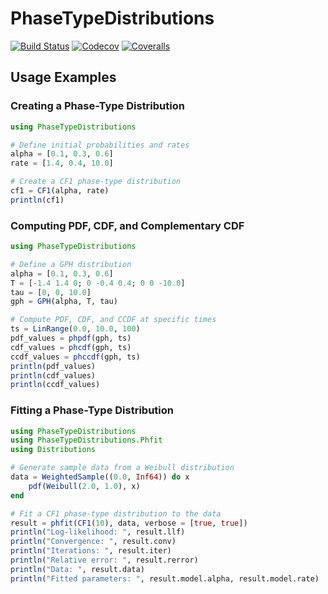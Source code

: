 # PhaseTypeDistributions

[![Build Status](https://travis-ci.com/okamumu/PhaseTypeDistributions.jl.svg?branch=master)](https://travis-ci.com/okamumu/PhaseTypeDistributions.jl)
[![Codecov](https://codecov.io/gh/okamumu/PhaseTypeDistributions.jl/branch/master/graph/badge.svg)](https://codecov.io/gh/okamumu/PhaseTypeDistributions.jl)
[![Coveralls](https://coveralls.io/repos/github/okamumu/PhaseTypeDistributions.jl/badge.svg?branch=master)](https://coveralls.io/github/okamumu/PhaseTypeDistributions.jl?branch=master)

## Usage Examples

### Creating a Phase-Type Distribution
```julia
using PhaseTypeDistributions

# Define initial probabilities and rates
alpha = [0.1, 0.3, 0.6]
rate = [1.4, 0.4, 10.0]

# Create a CF1 phase-type distribution
cf1 = CF1(alpha, rate)
println(cf1)
```

### Computing PDF, CDF, and Complementary CDF
```julia
using PhaseTypeDistributions

# Define a GPH distribution
alpha = [0.1, 0.3, 0.6]
T = [-1.4 1.4 0; 0 -0.4 0.4; 0 0 -10.0]
tau = [0, 0, 10.0]
gph = GPH(alpha, T, tau)

# Compute PDF, CDF, and CCDF at specific times
ts = LinRange(0.0, 10.0, 100)
pdf_values = phpdf(gph, ts)
cdf_values = phcdf(gph, ts)
ccdf_values = phccdf(gph, ts)
println(pdf_values)
println(cdf_values)
println(ccdf_values)
```

### Fitting a Phase-Type Distribution
```julia
using PhaseTypeDistributions
using PhaseTypeDistributions.Phfit
using Distributions

# Generate sample data from a Weibull distribution
data = WeightedSample((0.0, Inf64)) do x
    pdf(Weibull(2.0, 1.0), x)
end

# Fit a CF1 phase-type distribution to the data
result = phfit(CF1(10), data, verbose = [true, true])
println("Log-likelihood: ", result.llf)
println("Convergence: ", result.conv)
println("Iterations: ", result.iter)
println("Relative error: ", result.rerror)
println("Data: ", result.data)
println("Fitted parameters: ", result.model.alpha, result.model.rate)
```


